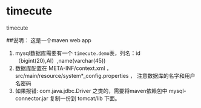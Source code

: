 timecute
========

timecute


##说明：
这是一个maven web app  
1. mysql数据库需要有一个 `timecute.demo`表，列名：id（bigint(20),AI）,name(varchar(45))  
2. 数据库配置在 META-INF/context.xml ，src/main/resource/system*_config.properties ， 注意数据库的名字和用户名密码  
3. 如果报错: com.java.jdbc.Driver 之类的，需要将maven依赖包中 mysql-connector.jar 复制一份到 tomcat/lib 下面。